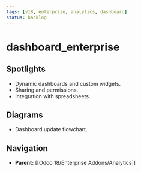 ```yaml
---
tags: [v18, enterprise, analytics, dashboard]
status: backlog
---
```

# dashboard_enterprise

## Spotlights
- Dynamic dashboards and custom widgets.
- Sharing and permissions.
- Integration with spreadsheets.

## Diagrams
- Dashboard update flowchart.




## Navigation
- **Parent:** [[Odoo 18/Enterprise Addons/Analytics]]
